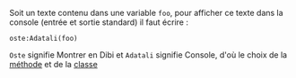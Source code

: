 Soit un texte contenu dans une variable `foo`, pour afficher ce texte dans la console (entrée et sortie standard) il faut écrire :
```skribi
oste:Adatali(foo)
```

`Oste` signifie Montrer en Dibi et `Adatali` signifie Console, d'où le choix de la [méthode](../../POO/methods/utilisation.md) et de la [classe](../../POO/)



